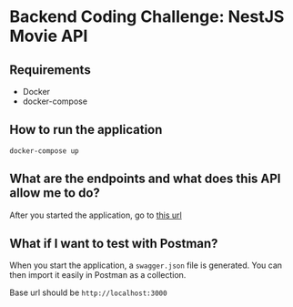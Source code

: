 # Backend Coding Challenge: NestJS Movie API

## Requirements

- Docker
- docker-compose

## How to run the application

`docker-compose up`

## What are the endpoints and what does this API allow me to do?

After you started the application, go to [this url](http://localhost:3000/api)

## What if I want to test with Postman?

When you start the application, a `swagger.json` file is generated. You can then import it easily in Postman as a collection.

Base url should be `http://localhost:3000`
